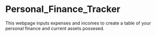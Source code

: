 # Personal_Finance_Tracker

This webpage inputs expenses and incomes to create a table of your personal finance and current assets possesed.
